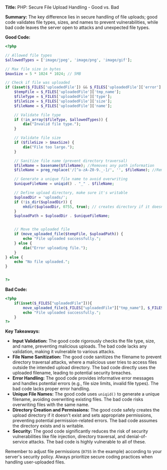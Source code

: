**Title:** PHP: Secure File Upload Handling - Good vs. Bad

**Summary:**  The key difference lies in secure handling of file uploads; good code validates file types, sizes, and names to prevent vulnerabilities, while bad code leaves the server open to attacks and unexpected file types.

**Good Code:**

```php
<?php

// Allowed file types
$allowedTypes = ['image/jpeg', 'image/png', 'image/gif'];

// Max file size in bytes
$maxSize = 5 * 1024 * 1024; // 5MB

// Check if file was uploaded
if (isset($_FILES['uploadedFile']) && $_FILES['uploadedFile']['error'] === UPLOAD_ERR_OK) {
    $tempFile = $_FILES['uploadedFile']['tmp_name'];
    $fileType = $_FILES['uploadedFile']['type'];
    $fileSize = $_FILES['uploadedFile']['size'];
    $fileName = $_FILES['uploadedFile']['name'];

    // Validate file type
    if (!in_array($fileType, $allowedTypes)) {
        die("Invalid file type.");
    }

    // Validate file size
    if ($fileSize > $maxSize) {
        die("File too large.");
    }

    // Sanitize file name (prevent directory traversal)
    $fileName = basename($fileName); //Removes any path information
    $fileName = preg_replace('/[^a-zA-Z0-9._-]/', '', $fileName); //Removes unwanted characters

    // Generate a unique file name to avoid overwriting
    $uniqueFileName = uniqid() . "_" . $fileName;

    // Define upload directory, make sure it's writable
    $uploadDir = 'uploads/';
    if (!is_dir($uploadDir)) {
        mkdir($uploadDir, 0755, true); // creates directory if it doesn't exist; adjust permissions as needed
    }
    $uploadPath = $uploadDir . $uniqueFileName;


    // Move the uploaded file
    if (move_uploaded_file($tempFile, $uploadPath)) {
        echo "File uploaded successfully.";
    } else {
        die("Error uploading file.");
    }
} else {
    echo "No file uploaded.";
}


?>
```

**Bad Code:**

```php
<?php
    if(isset($_FILES["uploadedFile"])){
        move_uploaded_file($_FILES["uploadedFile"]["tmp_name"], $_FILES["uploadedFile"]["name"]);
        echo "File uploaded successfully.";
    }
?>
```


**Key Takeaways:**

* **Input Validation:** The good code rigorously checks the file type, size, and name, preventing malicious uploads. The bad code lacks any validation, making it vulnerable to various attacks.
* **File Name Sanitization:**  The good code sanitizes the filename to prevent directory traversal attacks, where a malicious user tries to access files outside the intended upload directory.  The bad code directly uses the uploaded filename, leading to potential security breaches.
* **Error Handling:** The good code provides informative error messages and handles potential errors (e.g., file size limits, invalid file types). The bad code lacks proper error handling.
* **Unique File Names:** The good code uses `uniqid()` to generate a unique filename, avoiding overwriting existing files.  The bad code risks overwriting files with the same name.
* **Directory Creation and Permissions:** The good code safely creates the upload directory if it doesn't exist and sets appropriate permissions, preventing potential permission-related errors. The bad code assumes the directory exists and is writable.
* **Security:** The good code significantly reduces the risk of security vulnerabilities like file injection, directory traversal, and denial-of-service attacks.  The bad code is highly vulnerable to all of these.

Remember to adjust file permissions (`0755` in the example) according to your server's security policy.  Always prioritize secure coding practices when handling user-uploaded files.

